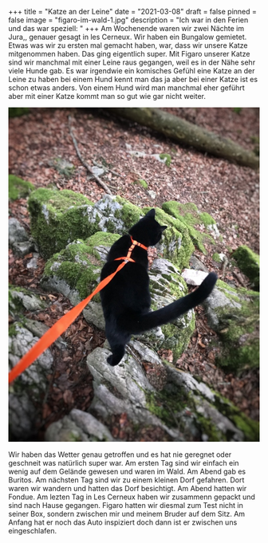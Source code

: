 +++
title = "Katze an der Leine"
date = "2021-03-08"
draft = false
pinned = false
image = "figaro-im-wald-1.jpg"
description = "Ich war in den Ferien und das war speziell: "
+++
Am Wochenende waren wir zwei Nächte im Jura,, genauer gesagt in les Cerneux. Wir haben ein Bungalow gemietet. Etwas was wir zu ersten mal gemacht haben, war, dass wir unsere Katze mitgenommen haben. Das ging eigentlich super. Mit Figaro unserer Katze sind wir manchmal mit einer Leine raus gegangen, weil es in der Nähe sehr viele Hunde gab. Es war irgendwie ein komisches Gefühl eine Katze an der Leine zu haben bei einem Hund kennt man das ja aber bei einer Katze ist es schon etwas anders. Von einem Hund wird man manchmal eher geführt aber mit einer Katze kommt man so gut wie gar nicht weiter.

![](figaro-im-wald-2.jpg)

Wir haben das Wetter genau getroffen und es hat nie geregnet oder geschneit was natürlich super war. Am ersten Tag sind wir einfach ein wenig auf dem Gelände gewesen und waren im Wald. Am Abend gab es Buritos. Am nächsten Tag sind wir zu einem kleinen Dorf gefahren. Dort waren wir wandern und hatten das Dorf besichtigt. Am Abend hatten wir Fondue. Am lezten Tag in Les Cerneux haben wir zusammenn gepackt und sind nach Hause gegangen. Figaro hatten wir diesmal zum Test nicht in seiner Box, sondern zwischen mir und meinem Bruder auf dem Sitz. Am Anfang hat er noch das Auto inspiziert doch dann ist er zwischen uns eingeschlafen.